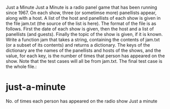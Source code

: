 Just a Minute
Just a Minute is a radio panel game that has been running since 1967. On each show, three (or sometimse more) panellists appear, along with a host. A list of the host and panellists of each show is given in the file jam.txt (the source of the list is here). The format of the file is as follows. First the date of each show is given, then the host and a list of panellists (and guests). Finally the topic of the show is given, if it is known.
Write a function jam that takes a string, containing the contents of jam.txt (or a subset of its contents) and returns a dictionary. The keys of the dictionary are the names of the panellists and hosts of the shows, and the value, for each key, is the number of times that person has appeared on the show.
Note that the test cases will all be from jam.txt. The final test case is the whole file.:
# just-a-minute
No. of times each person has appeared on the radio show Just a minute
